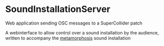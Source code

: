 # SoundInstallationServer
Web application sending OSC messages to a SuperCollider patch


A webinterface to allow control over a sound installation by the audience, written to accompany the <a href="https://github.com/vsandstrom/metamorphosis">metamorphosis</a> sound installation

